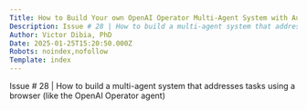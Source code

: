 ```yaml
---
Title: How to Build Your own OpenAI Operator Multi-Agent System with AutoGen
Description: Issue # 28 | How to build a multi-agent system that addresses tasks using a browser (like the OpenAI Operator agent)...
Author: Victor Dibia, PhD
Date: 2025-01-25T15:20:50.000Z
Robots: noindex,nofollow
Template: index
---
```

Issue # 28 | How to build a multi-agent system that addresses tasks using a browser (like the OpenAI Operator agent)